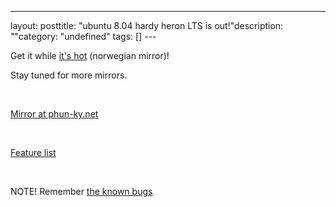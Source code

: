 --- 
layout: posttitle: "ubuntu 8.04 hardy heron LTS is out!"description: ""category: "undefined" tags: [] --- <p>Get it while <a href="http://no.releases.ubuntu.com/hardy/ubuntu-8.04-desktop-i386.iso">it's hot</a> (norwegian mirror)!</p> <p>Stay tuned for more mirrors.</p><br/><p><a href="http://phun-ky.net/gnu/hardy/ubuntu-8.04-desktop-i386.iso">Mirror at phun-ky.net</a></p><br/><p><a href="http://www.ubuntu.com/products/whatisubuntu/804features/">Feature list</a></p><br/><p>NOTE! Remember <a href="http://https//bugs.launchpad.net/ubuntu/hardy/">the known bugs</a></p>